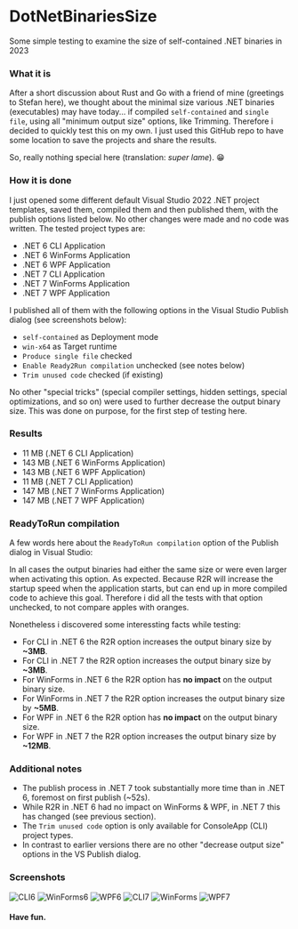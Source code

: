 # DotNetBinariesSize
Some simple testing to examine the size of self-contained .NET binaries in 2023

### What it is

After a short discussion about Rust and Go with a friend of mine (greetings to Stefan here), we thought about the minimal size various .NET binaries (executables) may have today... if compiled `self-contained` and `single file`, using all "minimum output size" options, like Trimming. Therefore i decided to quickly test this on my own. I just used this GitHub repo to have some location to save the projects and share the results.

So, really nothing special here (translation: _super lame_). 😁

### How it is done

I just opened some different default Visual Studio 2022 .NET project templates, saved them, compiled them and then published them, with the publish options listed below. No other changes were made and no code was written. The tested project types are:

- .NET 6 CLI Application
- .NET 6 WinForms Application
- .NET 6 WPF Application
- .NET 7 CLI Application
- .NET 7 WinForms Application
- .NET 7 WPF Application

I published all of them with the following options in the Visual Studio Publish dialog (see screenshots below):

- `self-contained` as Deployment mode
- `win-x64` as Target runtime
- `Produce single file` checked
- `Enable Ready2Run compilation` unchecked (see notes below)
- `Trim unused code` checked (if existing)

No other "special tricks" (special compiler settings, hidden settings, special optimizations, and so on) were used to further decrease the output binary size. This was done on purpose, for the first step of testing here.

### Results

- 11 MB (.NET 6 CLI Application)
- 143 MB (.NET 6 WinForms Application)
- 143 MB (.NET 6 WPF Application)
- 11 MB (.NET 7 CLI Application)
- 147 MB (.NET 7 WinForms Application)
- 147 MB (.NET 7 WPF Application)

### ReadyToRun compilation

A few words here about the `ReadyToRun compilation` option of the Publish dialog in Visual Studio:

In all cases the output binaries had either the same size or were even larger when activating this option. As expected. Because R2R will increase the startup speed when the application starts, but can end up in more compiled code to achieve this goal. Therefore i did all the tests with that option unchecked, to not compare apples with oranges.

Nonetheless i discovered some interessting facts while testing:

- For CLI in .NET 6 the R2R option increases the output binary size by __~3MB__.
- For CLI in .NET 7 the R2R option increases the output binary size by __~3MB__.
- For WinForms in .NET 6 the R2R option has __no impact__ on the output binary size.
- For WinForms in .NET 7 the R2R option increases the output binary size by __~5MB__.
- For WPF in .NET 6 the R2R option has __no impact__ on the output binary size.
- For WPF in .NET 7 the R2R option increases the output binary size by __~12MB__.

### Additional notes
- The publish process in .NET 7 took substantially more time than in .NET 6, foremost on first publish (~52s).
- While R2R in .NET 6 had no impact on WinForms & WPF, in .NET 7 this has changed (see previous section).
- The `Trim unused code` option is only available for ConsoleApp (CLI) project types.
- In contrast to earlier versions there are no other "decrease output size" options in the VS Publish dialog.

### Screenshots

![CLI6](Screenshots/ResultCLI6.png)
![WinForms6](Screenshots/ResultWinForms6.png)
![WPF6](Screenshots/ResultWPF6.png)
![CLI7](Screenshots/ResultCLI7.png)
![WinForms](Screenshots/ResultWinForms7.png)
![WPF7](Screenshots/ResultWPF7.png)

#### Have fun.

